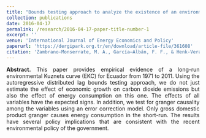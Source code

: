 ```yaml
---
title: "Bounds testing approach to analyze the existence of an environmental Kuznets curve in Ecuador"
collection: publications
date: 2016-04-17
permalink: /research/2016-04-17-paper-title-number-1
excerpt: ''
venue: 'International Journal of Energy Economics and Policy'
paperurl: 'https://dergipark.org.tr/en/download/article-file/361608'
citation: 'Zambrano-Monserrate, M. A., García–Albán, F. F., & Henk-Vera, K. A. (2016). &quot;Bounds testing approach to analyze the existence of an environmental Kuznets curve in Ecuador.&quot; <i>International Journal of Energy Economics and Policy</i>,  6(2), 159-166.'
---
```


<p align="justify"> <b>Abstract.</b> This paper provides empirical evidence of a long-run environmental Kuznets curve (EKC) for Ecuador from 1971 to 2011. Using the autoregressive distributed lag bounds testing approach, we do not just estimate the effect of economic growth on carbon dioxide emissions but also the effect of energy consumption on this one. The effects of all variables have the expected signs. In addition, we test for granger causality among the variables using an error correction model. Only gross domestic product granger causes energy consumption in the short-run. The results have several policy implications that are consistent with the recent environmental policy of the government. </p>
